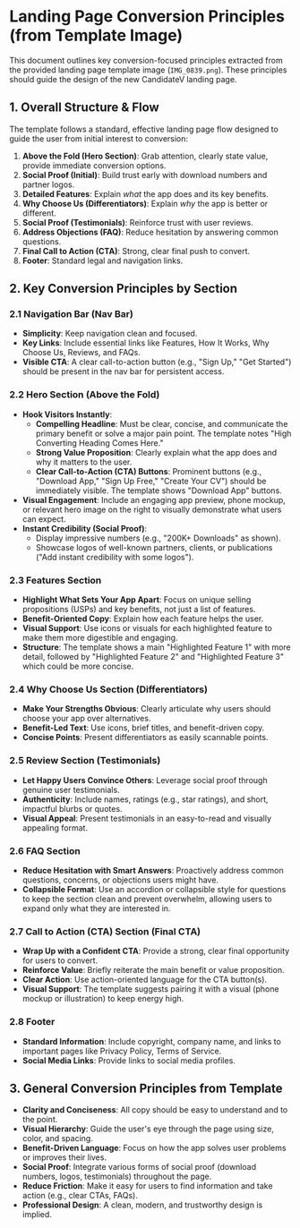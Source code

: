 # Landing Page Conversion Principles (from Template Image)

This document outlines key conversion-focused principles extracted from the provided landing page template image (`IMG_0839.png`). These principles should guide the design of the new CandidateV landing page.

## 1. Overall Structure & Flow

The template follows a standard, effective landing page flow designed to guide the user from initial interest to conversion:

1.  **Above the Fold (Hero Section)**: Grab attention, clearly state value, provide immediate conversion options.
2.  **Social Proof (Initial)**: Build trust early with download numbers and partner logos.
3.  **Detailed Features**: Explain *what* the app does and its key benefits.
4.  **Why Choose Us (Differentiators)**: Explain *why* the app is better or different.
5.  **Social Proof (Testimonials)**: Reinforce trust with user reviews.
6.  **Address Objections (FAQ)**: Reduce hesitation by answering common questions.
7.  **Final Call to Action (CTA)**: Strong, clear final push to convert.
8.  **Footer**: Standard legal and navigation links.

## 2. Key Conversion Principles by Section

### 2.1 Navigation Bar (Nav Bar)

*   **Simplicity**: Keep navigation clean and focused.
*   **Key Links**: Include essential links like Features, How It Works, Why Choose Us, Reviews, and FAQs.
*   **Visible CTA**: A clear call-to-action button (e.g., "Sign Up," "Get Started") should be present in the nav bar for persistent access.

### 2.2 Hero Section (Above the Fold)

*   **Hook Visitors Instantly**: 
    *   **Compelling Headline**: Must be clear, concise, and communicate the primary benefit or solve a major pain point. The template notes "High Converting Heading Comes Here."
    *   **Strong Value Proposition**: Clearly explain what the app does and why it matters to the user.
    *   **Clear Call-to-Action (CTA) Buttons**: Prominent buttons (e.g., "Download App," "Sign Up Free," "Create Your CV") should be immediately visible. The template shows "Download App" buttons.
*   **Visual Engagement**: Include an engaging app preview, phone mockup, or relevant hero image on the right to visually demonstrate what users can expect.
*   **Instant Credibility (Social Proof)**:
    *   Display impressive numbers (e.g., "200K+ Downloads" as shown).
    *   Showcase logos of well-known partners, clients, or publications ("Add instant credibility with some logos").

### 2.3 Features Section

*   **Highlight What Sets Your App Apart**: Focus on unique selling propositions (USPs) and key benefits, not just a list of features.
*   **Benefit-Oriented Copy**: Explain how each feature helps the user.
*   **Visual Support**: Use icons or visuals for each highlighted feature to make them more digestible and engaging.
*   **Structure**: The template shows a main "Highlighted Feature 1" with more detail, followed by "Highlighted Feature 2" and "Highlighted Feature 3" which could be more concise.

### 2.4 Why Choose Us Section (Differentiators)

*   **Make Your Strengths Obvious**: Clearly articulate why users should choose your app over alternatives.
*   **Benefit-Led Text**: Use icons, brief titles, and benefit-driven copy.
*   **Concise Points**: Present differentiators as easily scannable points.

### 2.5 Review Section (Testimonials)

*   **Let Happy Users Convince Others**: Leverage social proof through genuine user testimonials.
*   **Authenticity**: Include names, ratings (e.g., star ratings), and short, impactful blurbs or quotes.
*   **Visual Appeal**: Present testimonials in an easy-to-read and visually appealing format.

### 2.6 FAQ Section

*   **Reduce Hesitation with Smart Answers**: Proactively address common questions, concerns, or objections users might have.
*   **Collapsible Format**: Use an accordion or collapsible style for questions to keep the section clean and prevent overwhelm, allowing users to expand only what they are interested in.

### 2.7 Call to Action (CTA) Section (Final CTA)

*   **Wrap Up with a Confident CTA**: Provide a strong, clear final opportunity for users to convert.
*   **Reinforce Value**: Briefly reiterate the main benefit or value proposition.
*   **Clear Action**: Use action-oriented language for the CTA button(s).
*   **Visual Support**: The template suggests pairing it with a visual (phone mockup or illustration) to keep energy high.

### 2.8 Footer

*   **Standard Information**: Include copyright, company name, and links to important pages like Privacy Policy, Terms of Service.
*   **Social Media Links**: Provide links to social media profiles.

## 3. General Conversion Principles from Template

*   **Clarity and Conciseness**: All copy should be easy to understand and to the point.
*   **Visual Hierarchy**: Guide the user's eye through the page using size, color, and spacing.
*   **Benefit-Driven Language**: Focus on how the app solves user problems or improves their lives.
*   **Social Proof**: Integrate various forms of social proof (download numbers, logos, testimonials) throughout the page.
*   **Reduce Friction**: Make it easy for users to find information and take action (e.g., clear CTAs, FAQs).
*   **Professional Design**: A clean, modern, and trustworthy design is implied.

